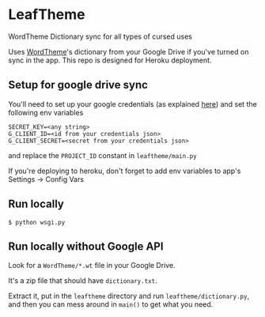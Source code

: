 # LeafTheme
WordTheme Dictionary sync for all types of cursed uses

Uses [WordTheme](http://wordtheme.soregainochi.com/)'s dictionary from your Google Drive if you've turned on sync in the app.
This repo is designed for Heroku deployment.

## Setup for google drive sync
You'll need to set up your google credentials (as explained [here](https://developers.google.com/identity/protocols/oauth2/web-server#creatingcred))
and set the following env variables
```
SECRET_KEY=<any string>
G_CLIENT_ID=<id from your credentials json>
G_CLIENT_SECRET=<secret from your credentials json>
```
and replace the `PROJECT_ID` constant in `leaftheme/main.py`

If you're deploying to heroku, don't forget to add env variables to app's Settings -> Config Vars

## Run locally
```
$ python wsgi.py
```

## Run locally without Google API
Look for a `WordTheme/*.wt` file in your Google Drive. 

It's a zip file that should have `dictionary.txt`. 

Extract it, put in the `leaftheme` directory and run `leaftheme/dictionary.py`, and then you can mess around in `main()` to get what you need.
